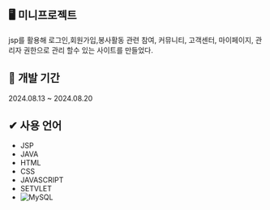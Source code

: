 ## 🖥 미니프로젝트 

jsp를 활용해 로그인,회원가입,봉사활동 관련 참여, 커뮤니티, 고객센터, 마이페이지, 관리자 권한으로 관리 할수 있는 사이트를 만들었다.

## 📝 개발 기간 

2024.08.13 ~ 2024.08.20

## ✔ 사용 언어

- JSP
- JAVA
- HTML
- CSS
- JAVASCRIPT  
- SETVLET
- ![MySQL](https://img.shields.io/badge/mysql-4479A1.svg?style=for-the-badge&logo=mysql&logoColor=white)

